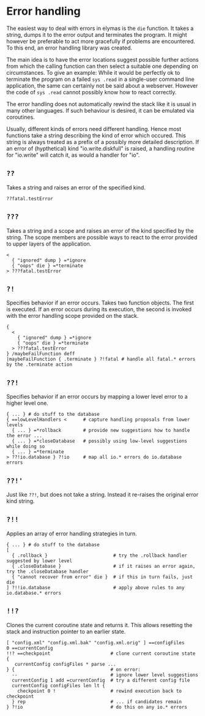 Error handling
==============

The easiest way to deal with errors in elymas is the `die` function. It takes a string, dumps it to the
error output and terminates the program. It might however be preferable to act more gracefully if problems
are encountered. To this end, an error handling library was created.

The main idea is to have the error locations suggest possible further actions from which the calling
function can then select a suitable one depending on circumstances. To give an example: While it would be
perfectly ok to terminate the program on a failed `sys .read` in a single-user command line application,
the same can certainly not be said about a webserver. However the code of `sys .read` cannot possibly know
how to react correctly.

The error handling does not automatically rewind the stack like it is usual in many other languages. If such
behaviour is desired, it can be emulated via coroutines.

Usually, different kinds of errors need different handling. Hence most functions take a string describing the
kind of error which occured. This string is always treated as a prefix of a possibly more detailed description.
If an error of (hypthetical) kind "io.write.diskfull" is raised, a handling routine for "io.write" will catch it,
as would a handler for "io".


`??`
----

Takes a string and raises an error of the specified kind.

    ??fatal.testError

`???`
-----

Takes a string and a scope and raises an error of the kind specified by the string. The scope members
are possible ways to react to the error provided to upper layers of the application.

    <
      { "ignored" dump } =*ignore
      { "oops" die } =*terminate
    > ???fatal.testError


`?!`
----

Specifies behavior if an error occurs. Takes two function objects. The first is executed. If an error occurs
during its execution, the second is invoked with the error handling scope provided on the stack.

    {
      <
        { "ignored" dump } =*ignore
        { "oops" die } =*terminate
      > ???fatal.testError
    } /maybeFailFunction deff
    |maybeFailFunction { .terminate } ?!fatal # handle all fatal.* errors by the .terminate action


`??!`
-----

Specifies behavior if an error occurs by mapping a lower level error to a higher level one.

    { ... } # do stuff to the database
    { ==lowLevelHandlers <      # capture handling proposals from lower levels
      { ... } =*rollback        # provide new suggestions how to handle the error ...
      { ... } =*closeDatabase   # possibly using low-level suggestions while doing so
      { ... } =*terminate
    > ??!io.database } ?!io     # map all io.* errors do io.database errors


`??!'`
------

Just like `??!`, but does not take a string. Instead it re-raises the original error kind string.


`?!!`
-----

Applies an array of error handling strategies in turn.

    { ... } # do stuff to the database
    [
      { .rollback }                        # try the .rollback handler suggested by lower level
      { .closeDatabase }                   # if it raises an error again, try the .closeDatabase handler
      { "cannot recover from error" die }  # if this in turn fails, just die
    ] ?!!io.database                       # apply above rules to any io.database.* errors


`!!?`
-----

Clones the current coroutine state and returns it. This allows resetting the stack and
instruction pointer to an earlier state.

    [ "config.xml" "config.xml.bak" "config.xml.orig" ] ==configFiles
    0 ==currentConfig
    !!? ==checkpoint                      # clone current coroutine state
    {
       currentConfig configFiles * parse ...
    } {                                   # on error:
      --                                  # ignore lower level suggestions 
      currentConfig 1 add =currentConfig  # try a different config file
      currentConfig configFiles len lt {
        checkpoint 0 !                    # rewind execution back to checkpoint
      } rep                               # ... if candidates remain
    } ?!io                                # do this on any io.* errors
